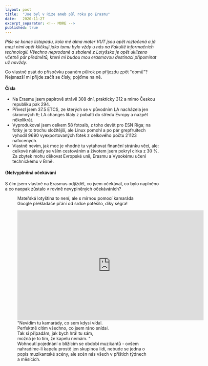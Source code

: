 ```yaml
---
layout: post
title:  "Joe byl v Rize aneb půl roku po Erasmu"
date:   2020-11-27
excerpt_separator: <!-- MORE -->
published: true
---
```


<p class="intro"><i><span class="dropcap">P</span>íše se konec listopadu, kola mé alma mater VUT jsou opět roztočená a já mezi nimi opět kličkuji jako tomu bylo vždy u nás na Fakultě informačních technologií. Všechno neprodané a sbalené z Lotyšska je opět uklizeno včetně pár předmětů, které mi budou mou erasmovou destinaci připomínat už navždy.</i></p>
<!-- MORE --> 

Co vlastně psát do příspěvku psaném půlrok po příjezdu zpět "domů"? Nejsnazší mi přijde začít se čísly, pojďme na ně.

#### Čísla

- Na Erasmu jsem papírově strávil 308 dní, prakticky 312 a mimo Českou republiku pak 294.
- Přivezl jsem 37.5 ETCS, ze kterých se v původním LA nacházela jen skromných 9; LA changes lítaly z pobaltí do středu Evropy a nazpět několikrát.
- Vyprodukoval jsem celkem 58 fotoalb, z toho devět pro ESN Riga; na fotky je to trochu složitější, ale Linux pomohl a po pár grepfruitech vyhodil 9690 vyexportovaných fotek z celkového počtu 21123 nafocených. 
- Vlastně nevím, jak moc je vhodné tu vytahovat finanční stránku věci, ale: celkové náklady se vším cestováním a životem jsem pokryl cirka z 30 %. Za zbytek mohu děkovat Evropské unii, Erasmu a Vysokému učení technickému v Brně.

#### (Ne)vyplněná očekávání

S čím jsem vlastně na Erasmus odjížděl, co jsem očekával, co bylo naplněno a co naopak zůstalo v rovině nevyplněných očekáváních?

<figure>  
 <img src="{{ site.baseurl }}/assets/img/1591921263144.png" alt="" class="img-center"> 
   <figcaption>Mateřská lotyština to není, ale s mírnou pomocí kamaráda Google překladače přání od srdce potěšilo, díky ségra!</figcaption>
 </figure>



<figure>
	<iframe width="610" height="360" class="img-center d-block"
	src="https://www.youtube.com/embed/w2ZWI5_83y0"
	frameborder="0"></iframe>
	<figcaption>
		"Nevidím tu kamarády, co sem kdysi vídal. <br>
         Perfektně cítim všechno, co jsem ráno snídal. <br>
         Tak si připadám, jak bych hrál tu sám, <br>
         možná je to tím, že kapelu nemám. " <br>
        Wohnoutí pojednání o blížícím se období muzikantů - ovšem nahradíme-li kapelu prostě jen skupinou lidí, nebude se jedna o popis muzikantské scény, ale scén nás všech v příštích týdnech a měsících. 
    </figcaption></figure>   